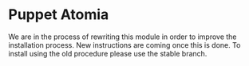 # Puppet Atomia #

We are in the process of rewriting this module in order to improve the installation process.
New instructions are coming once this is done. To install using the old procedure please use the stable branch.
